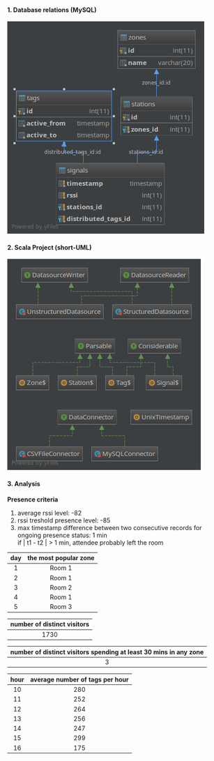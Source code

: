 #### 1. Database relations (MySQL)

![relations](relations.png "MySQL relations")

#### 2. Scala Project (short-UML)

![relations](short-uml.png "MySQL relations")

#### 3. Analysis

**Presence criteria**
1. average rssi level: -82
2. rssi treshold presence level: -85
3. max timestamp difference between two consecutive records for ongoing presence status: 1 min <br/> if | t1 - t2 | > 1 min, attendee probably left the room

|day| the most popular zone  |
|:--:|:---:|
|1  |Room 1|
|2  |Room 1|
|3  |Room 2|
|4  |Room 1|
|5  |Room 3|

|number of distinct visitors|
|:--------:|
|1730    |

|number of distinct visitors spending at least 30 mins in any zone|
|:--------:|
|3    |

|hour| average number of tags per hour        |
|:--:|:--------------------------------------:|
|10  |280                                     |
|11  |252                                     |
|12  |264                                     |
|13  |256                                     |
|14  |247                                     |
|15  |299                                     |
|16  |175                                     |


